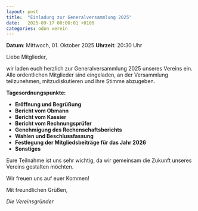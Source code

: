 ```yaml
---
layout: post
title:  "Einladung zur Generalversammlung 2025"
date:   2025-09-17 00:00:01 +0100
categories: odon verein
---
```


**Datum**: Mittwoch, 01. Oktober 2025
**Uhrzeit**: 20:30 Uhr

Liebe Mitglieder,

wir laden euch herzlich zur Generalversammlung 2025 unseres Vereins ein. Alle ordentlichen Mitglieder sind eingeladen, an der Versammlung teilzunehmen, mitzudiskutieren und ihre Stimme abzugeben.

**Tagesordnungspunkte:**
- **Eröffnung und Begrüßung**
- **Bericht vom Obmann**
- **Bericht vom Kassier**
- **Bericht vom Rechnungsprüfer**
- **Genehmigung des Rechenschaftsberichts**
- **Wahlen und Beschlussfassung**
- **Festlegung der Mitgliedsbeiträge für das Jahr 2026**
- **Sonstiges**

Eure Teilnahme ist uns sehr wichtig, da wir gemeinsam die Zukunft unseres Vereins gestalten möchten.

Wir freuen uns auf euer Kommen!

Mit freundlichen Grüßen,

*Die Vereinsgründer*